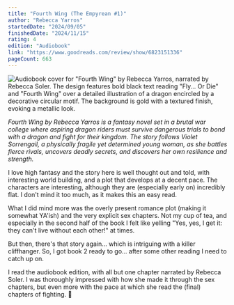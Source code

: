 ```yaml
---
title: "Fourth Wing (The Empyrean #1)"
author: "Rebecca Yarros"
startedDate: "2024/09/05"
finishedDate: "2024/11/15"
rating: 4
edition: "Audiobook"
link: "https://www.goodreads.com/review/show/6823151336"
pageCount: 663
---
```


![Audiobook cover for "Fourth Wing" by Rebecca Yarros, narrated by Rebecca Soler. The design features bold black text reading "Fly... Or Die" and "Fourth Wing" over a detailed illustration of a dragon encircled by a decorative circular motif. The background is gold with a textured finish, evoking a metallic look.](https://images-na.ssl-images-amazon.com/images/S/compressed.photo.goodreads.com/books/1677355910i/123010965.jpg)

*Fourth Wing by Rebecca Yarros is a fantasy novel set in a brutal war college where aspiring dragon riders must survive dangerous trials to bond with a dragon and fight for their kingdom. The story follows Violet Sorrengail, a physically fragile yet determined young woman, as she battles fierce rivals, uncovers deadly secrets, and discovers her own resilience and strength.*

I love high fantasy and the story here is well thought out and told, with interesting world building, and a plot that develops at a decent pace. The characters are interesting, although they are (especially early on) incredibly flat. I don't mind it too much, as it makes this an easy read.

What I did mind more was the overly present romance plot (making it somewhat YA'ish) and the very explicit sex chapters. Not my cup of tea, and especially in the second half of the book I felt like yelling "Yes, yes, I get it: they can't live without each other!" at times.

But then, there's that story again... which is intriguing with a killer cliffhanger. So, I got book 2 ready to go... after some other reading I need to catch up on.

I read the audiobook edition, with all but one chapter narrated by Rebecca Soler. I was thoroughly impressed with how she made it through the sex chapters, but even more with the pace at which she read the (final) chapters of fighting. 👏

